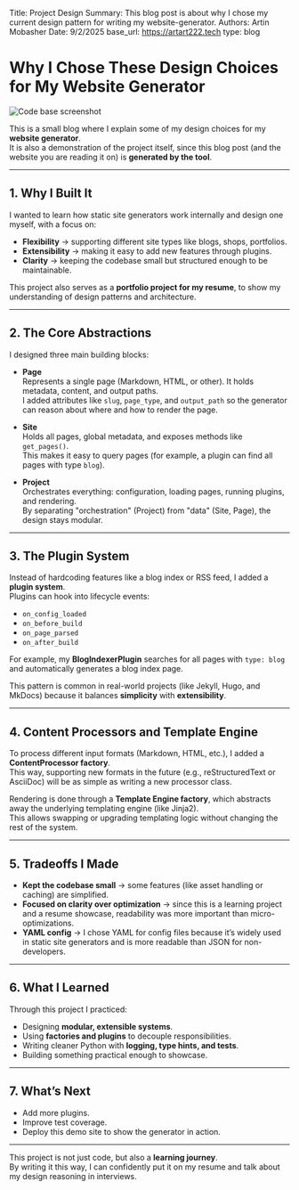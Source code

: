 Title:   Project Design
Summary: This blog post is about why I chose my current design pattern for writing my website-generator.
Authors: Artin Mobasher
Date:    9/2/2025
base_url: https://artart222.tech
type: blog

# Why I Chose These Design Choices for My Website Generator

![Code base screenshot](/assets/project-screenshot.png "Code base screenshot")

This is a small blog where I explain some of my design choices for my **website generator**.  
It is also a demonstration of the project itself, since this blog post (and the website you are reading it on) is **generated by the tool**.

---

## 1. Why I Built It
I wanted to learn how static site generators work internally and design one myself, with a focus on:
- **Flexibility** → supporting different site types like blogs, shops, portfolios.  
- **Extensibility** → making it easy to add new features through plugins.  
- **Clarity** → keeping the codebase small but structured enough to be maintainable.  

This project also serves as a **portfolio project for my resume**, to show my understanding of design patterns and architecture.

---

## 2. The Core Abstractions
I designed three main building blocks:

- **Page**  
  Represents a single page (Markdown, HTML, or other). It holds metadata, content, and output paths.  
  I added attributes like `slug`, `page_type`, and `output_path` so the generator can reason about where and how to render the page.

- **Site**  
  Holds all pages, global metadata, and exposes methods like `get_pages()`.  
  This makes it easy to query pages (for example, a plugin can find all pages with type `blog`).

- **Project**  
  Orchestrates everything: configuration, loading pages, running plugins, and rendering.  
  By separating "orchestration" (Project) from "data" (Site, Page), the design stays modular.

---

## 3. The Plugin System
Instead of hardcoding features like a blog index or RSS feed, I added a **plugin system**.  
Plugins can hook into lifecycle events:

- `on_config_loaded`
- `on_before_build`
- `on_page_parsed`
- `on_after_build`

For example, my **BlogIndexerPlugin** searches for all pages with `type: blog` and automatically generates a blog index page.

This pattern is common in real-world projects (like Jekyll, Hugo, and MkDocs) because it balances **simplicity** with **extensibility**.

---

## 4. Content Processors and Template Engine
To process different input formats (Markdown, HTML, etc.), I added a **ContentProcessor factory**.  
This way, supporting new formats in the future (e.g., reStructuredText or AsciiDoc) will be as simple as writing a new processor class.

Rendering is done through a **Template Engine factory**, which abstracts away the underlying templating engine (like Jinja2).  
This allows swapping or upgrading templating logic without changing the rest of the system.

---

## 5. Tradeoffs I Made
- **Kept the codebase small** → some features (like asset handling or caching) are simplified.  
- **Focused on clarity over optimization** → since this is a learning project and a resume showcase, readability was more important than micro-optimizations.  
- **YAML config** → I chose YAML for config files because it’s widely used in static site generators and is more readable than JSON for non-developers.  

---

## 6. What I Learned
Through this project I practiced:
- Designing **modular, extensible systems**.  
- Using **factories and plugins** to decouple responsibilities.  
- Writing cleaner Python with **logging, type hints, and tests**.  
- Building something practical enough to showcase.  

---

## 7. What’s Next
- Add more plugins.  
- Improve test coverage.  
- Deploy this demo site to show the generator in action.  

---

This project is not just code, but also a **learning journey**.  
By writing it this way, I can confidently put it on my resume and talk about my design reasoning in interviews.
